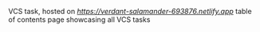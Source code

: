 VCS task, hosted on _https://verdant-salamander-693876.netlify.app_
table of contents page showcasing all VCS tasks
